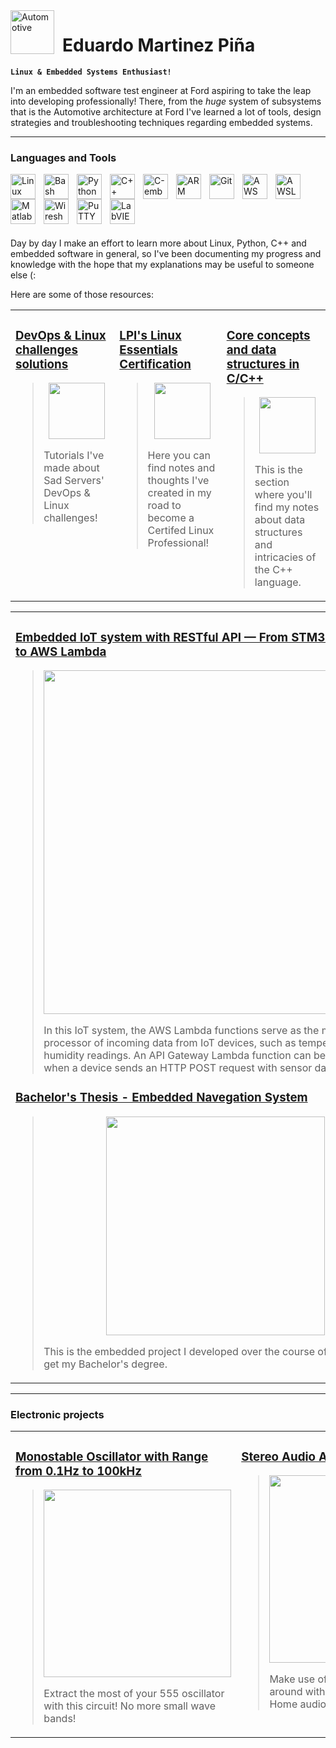 <img align="left" alt="Automotive" width="70px" style="padding-right:10px;" src="https://img.icons8.com/?size=100&id=QZHox15dPPhy&format=png&color=000000" />

# Eduardo Martinez Piña
**`Linux & Embedded Systems Enthusiast!`**

I'm an embedded software test engineer at Ford aspiring to take the leap into developing professionally! 
There, from the _huge_ system of subsystems that is the Automotive architecture at Ford I've learned a lot of tools, design strategies and troubleshooting techniques regarding embedded systems. 

---

### Languages and Tools

<img align="left" alt="Linux" width="40px" style="padding-right:10px;" src="https://cdn.jsdelivr.net/gh/devicons/devicon/icons/linux/linux-original.svg" />
<img align="left" alt="Bash" width="40px" style="padding-right:10px;" src="https://img.icons8.com/?size=100&id=8gWOBXY72Osj&format=png&color=000000" />
<img align="left" alt="Python" width="40px" style="padding-right:10px;" src="https://devicon-website.vercel.app/api/python/original.svg" />
<img align="left" alt="C++" width="40px" style="padding-right:10px;" src="https://cdn.jsdelivr.net/gh/devicons/devicon@latest/icons/cplusplus/cplusplus-original.svg" />
<img align="left" alt="C-embedded" width="40px" style="padding-right:10px;" src="https://cdn.jsdelivr.net/gh/devicons/devicon@latest/icons/embeddedc/embeddedc-original-wordmark.svg" />

<img align="left" alt="ARM" width="40px" style="padding-right:10px;" src="https://img.icons8.com/?size=100&id=ajfiSCDWv2KM&format=png&color=000000" />
<img align="left" alt="Git" width="40px" style="padding-right:10px;" src="https://cdn.jsdelivr.net/gh/devicons/devicon/icons/git/git-original.svg" />

<img align="left" alt="AWS" width="40px" style="padding-right:10px;" src="https://img.icons8.com/?size=100&id=e6uRfPIDgoXi&format=png&color=000000" />
<img align="left" alt="AWSLambda" width="40px" style="padding-right:10px;" src="https://img.icons8.com/?size=100&id=Y9Kxy8Xl1id8&format=png&color=000000" />

<img align="left" alt="Matlab" width="40px" style="padding-right:10px;" src="https://cdn.jsdelivr.net/gh/devicons/devicon@latest/icons/matlab/matlab-original.svg" />
<img align="left" alt="Wireshark" width="40px" style="padding-right:10px;" src="https://upload.wikimedia.org/wikipedia/commons/c/c6/Wireshark_icon_new.png" />
<img align="left" alt="PuTTY" width="40px" style="padding-right:10px;" src="https://cdn.jsdelivr.net/gh/devicons/devicon@latest/icons/putty/putty-original.svg" />
<img align="left" alt="LabVIEW" width="40px" style="padding-right:10px;" src="https://cdn.jsdelivr.net/gh/devicons/devicon@latest/icons/labview/labview-original-wordmark.svg" />

<br />

#

<pre>


</pre>

Day by day I make an effort to learn more about Linux, Python, C++ and embedded software in general, so I've been documenting my progress and knowledge with the hope that my explanations may be useful to someone else (: 

Here are some of those resources:

<table><tr><td valign="top" width="33%">

### [DevOps & Linux challenges solutions](https://ewardq.vercel.app/digital-garden/sad-server-s-linux-challenges/)
> [<p align="center"><img align="center" width="90" src="https://ewardq.vercel.app/img/user/Digital%20Garden/Icons-and-images/SadServers-icon-2.png"></p>](https://ewardq.vercel.app/digital-garden/sad-server-s-linux-challenges/) 
>
> Tutorials I've made about Sad Servers' DevOps & Linux challenges!
</td><td valign="top" width="34%">

### [LPI's Linux Essentials Certification](https://ewardq.vercel.app/digital-garden/lpi-s-linux-essentials-certification/)
> [<p align="center"><img align="center" width="90" src="https://ewardq.vercel.app/img/user/Digital%20Garden/Icons-and-images/Tux2_green.png"></p>](https://ewardq.vercel.app/digital-garden/lpi-s-linux-essentials-certification/) 
> 
> Here you can find notes and thoughts I've created in my road to become a Certifed Linux Professional!
</td><td valign="top" width="34%">


### [Core concepts and data structures in C/C++](https://ewardq.vercel.app/digital-garden/data-structures-in-cpp/)
> [<p align="center"><img align="center" width="90" src="https://ewardq.vercel.app/img/user/Digital%20Garden/Icons-and-images/Cpp%20modified.png"></p>](https://ewardq.vercel.app/digital-garden/data-structures-in-cpp/) 
> 
> This is the section where you'll find my notes about data structures and intricacies of the C++ language.

</td></tr></table>


<table><tr><td valign="top" width="33%">

### [Embedded IoT system with RESTful API — From STM32 drivers to AWS Lambda](https://github.com/ewardq/STM32_with_ESP32_and_AWS_Lambda)
> [<p align="center"><img align="center" width="550" src="https://github.com/user-attachments/assets/a1c34c7b-0677-4fec-adbd-b4e79e4bde2c"></p>](https://github.com/ewardq/STM32_with_ESP32_and_AWS_Lambda) 
> 
> In this IoT system, the AWS Lambda functions serve as the main processor of incoming data from IoT devices, 
> such as temperature or humidity readings. An API Gateway Lambda function can be triggered when a device sends an HTTP POST request with sensor data.
<!---
### [Embedded System Design using UML State Machines](https://ewardq.vercel.app/digital-garden/embedded-system-design-using-uml-state-machines/)

> [<p align="center"><img align="center" width="250" src="https://ewardq.vercel.app/img/user/Digital%20Garden/Icons-and-images/UML.png"></p>](https://ewardq.vercel.app/digital-garden/embedded-system-design-using-uml-state-machines/) 
> 
> How to design an embedded system and then implement it in code? **Find out!**
</td><td valign="top" width="34%">
-->

### [Bachelor's Thesis - Embedded Navegation System](https://ewardq.vercel.app/digital-garden/bachelor-s-thesis-embedded-navegation-system/)
> [<p align="center"><img align="center" width="350" src="https://user-images.githubusercontent.com/72580785/174127072-ced03c71-d4f8-4e68-b0a6-a4794c3fb9c8.png"></p>](https://ewardq.vercel.app/digital-garden/bachelor-s-thesis-embedded-navegation-system/) 
> 
> This is the embedded project I developed over the course of a year to get my Bachelor's degree.

</td></tr></table>

---

### Electronic projects

<table><tr><td valign="top" width="33%">

### [Monostable Oscillator with Range from 0.1Hz to 100kHz](https://ewardq.vercel.app/electronic-projects/monostable-oscillator-with-range-from-0-1-hz-to-100k-hz/)
> [<p align="center"><img align="center" width="300" src="https://ewardq.vercel.app/img/user/Digital%20Garden/Icons-and-images/Oscilador_front.jpg"></p>](https://ewardq.vercel.app/digital-garden/sad-server-s-linux-challenges/) 
>
> Extract the most of your 555 oscillator with this circuit! No more small wave bands!
</td><td valign="top" width="34%">

### [Stereo Audio Amplifier](https://ewardq.vercel.app/electronic-projects/stereo-audio-amplifier/)
> [<p align="center"><img align="center" width="300" src="https://ewardq.vercel.app/img/user/Digital%20Garden/Icons-and-images/Audio_front.jpg"></p>](https://ewardq.vercel.app/digital-garden/lpi-s-linux-essentials-certification/) 
> 
> Make use of your old speakers laying around with this circuit! Or create a Home audio system from scratch!
</td><td valign="top" width="34%">
  
### Anti Short-circuit Breaker
> [<p align="center"><img align="center" width="300" src="https://ewardq.vercel.app/img/user/Digital%20Garden/Icons-and-images/Breaker_front.jpg"></p>](https://ewardq.vercel.app/digital-garden/data-structures-in-cpp/) 
> 
> Add short-circuit protection to your DIY power supplier! Add it to your electronic prototypes!

</td></tr></table>

